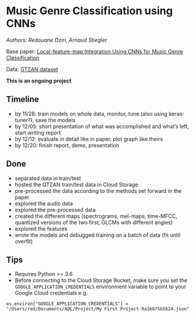 # Music Genre Classification using CNNs

*Authors: Redouane Dziri, Arnaud Stiegler*

Base paper: 	 [Local-feature-map Integration Using CNNs for Music Genre Classification](http://www.me.cs.scitec.kobe-u.ac.jp/~takigu/pdf/2012/1037_Paper.pdf)

Data: [GTZAN dataset](http://marsyas.info/downloads/datasets.html)


**This is an ongoing project**

## Timeline

- by 11/28: train models on whole data, monitor, tune (also using keras-tuner?), save the models
- by 12/05: short presentation of what was accomplished and what’s left, start writing report
- by 12/12: evaluate in detail like in paper, plot graph like theirs
- by 12/20: finish report, demo, presentation

## Done

- separated data in train/test
- hosted the GTZAN train/test data in Cloud Storage
- pre-processed the data according to the methods set forward in the paper
- explored the audio data
- explored the pre-processed data
- created the different maps (spectrograms, mel-maps, time-MFCC, quantized versions of the two first, GLCMs with different angles)
- explored the features
- wrote the models and debugged training on a batch of data (fit until overfit)




## Tips

- Requires Python >= 3.6
- Before connecting to the Cloud Storage Bucket, make sure you set the `GOOGLE_APPLICATION_CREDENTIALS` environment variable to point to your Google Cloud credentials
e.g.
```
os.environ["GOOGLE_APPLICATION_CREDENTIALS"] = "/Users/red/Documents/ADL/Project/My First Project-9a16875b5624.json"
```
